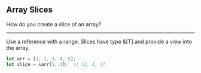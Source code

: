 ## Array Slices

How do you create a slice of an array?

---

Use a reference with a range. Slices have type &[T] and provide a view into the array.

```rust
let arr = [1, 2, 3, 4, 5];
let slice = &arr[1..4];  // [2, 3, 4]
```

